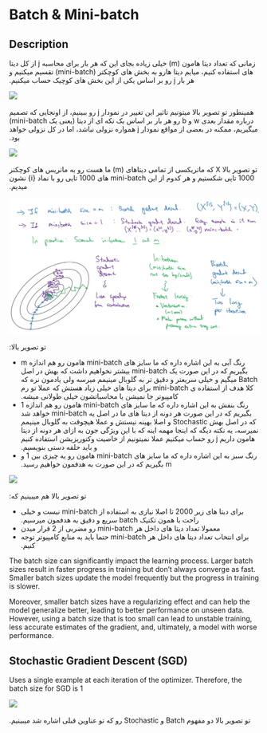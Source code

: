 # Batch & Mini-batch

## Description

<span dir="rtl">زمانی که تعداد دیتا هامون (m) خیلی زیاده بجای این که هر بار برای محاسبه j از کل دیتا های استفاده کنیم، میایم دیتا هارو به بخش های کوچکتر (mini-batch) تقسیم میکنیم و هر بار j رو بر اساس یکی از این بخش های کوچیک حساب میکنیم.</span>

<img src="image1.jpg" style="width:5.13819in" />

<span dir="rtl">همینطور تو تصویر بالا میتونیم تاثیر این تغییر در نمودار j رو ببینیم، از اونجایی که تصمیم درباره مقدار بعدی w و b رو هر بار بر اساس یک تکه ای از دیتا (یعنی یک mini-batch) میگیریم، ممکنه در بعضی از مواقع نمودار j همواره نزولی نباشد، اما در کل نزولی خواهد بود.</span>

<img src="image5.jpg" style="width:4.86642in" />

<span dir="rtl">تو تصویر بالا X که ماتریکسی از تمامی دیتاهای (m) ما هست رو به ماتریس های کوچکتر 1000 تایی شکستیم و هر کدوم از این mini-batch های 1000 تایی رو با نماد {i} نشون میدیم.</span>

![](batch_and_mini_batch/image2.jpg)

<span dir="rtl">تو تصویر بالا:</span>

- <span dir="rtl">رنگ آبی به این اشاره داره که ما سایز های mini-batch هامون رو هم اندازه m بگیریم که در این صورت یک mini-batch بیشتر نخواهیم داشت که بهش در اصل Batch میگیم و خیلی سریعتر و دقیق تر به گلوبال مینیمم میرسه ولی یادمون نره که کلا هدف از استفاده ی mini-batch برای دیتا های خیلی زیاد هستش که عملا تو رم کامپیوتر جا نمیشن یا محاسباتشون خیلی طولانی میشه.</span>
- <span dir="rtl">رنگ بنفش به این اشاره داره که ما سایز های mini-batch هامون رو هم اندازه 1 بگیریم که در این صورت هر دونه از دیتا های ما در اصل یه mini-batch خواهد شد که در اصل بهش Stochastic و اصلا بهینه نیستش و عملا هیچوقت به گلوبال مینیمم نمیرسه، یه نکته دیگه که اینجا مهمه اینه که با این ویژگی جون به ازای هر دونه از دیتا هامون داریم j رو حساب میکنیم عملا نمیتونیم از خاصیت وکتوریزیشن استفاده کنیم و باید حلقه دستی بنویسیم.</span>
- <span dir="rtl">رنگ سبز به این اشاره داره که ما سایز های mini-batch هامون رو یه چیزی بین 1 و m بگیریم که در این صورت به هدفمون خواهیم رسید.</span>

<img src="image3.jpg" style="width:4.24463in" />

<span dir="rtl">تو تصویر بالا هم میبینیم که:</span>

- <span dir="rtl">برای دیتا های زیر 2000 تا اصلا نیازی به استفاده از mini-batch نیست و خیلی راحت با همون تکنیک batch سریع و دقیق به هدفمون میرسیم.</span>
- <span dir="rtl">معمولا تعداد دیتا های داخل هر mini-batch رو مضربی از 2 قرار میدن</span>
- <span dir="rtl">برای انتخاب تعداد دیتا های داخل هر mini-batch حتما باید به منابع کامپیوتر توجه کنیم.</span>

The batch size can significantly impact the learning process. Larger batch sizes result in faster progress in training but don’t always converge as fast. Smaller batch sizes update the model frequently but the progress in training is slower.

Moreover, smaller batch sizes have a regularizing effect and can help the model generalize better, leading to better performance on unseen data. However, using a batch size that is too small can lead to unstable training, less accurate estimates of the gradient, and, ultimately, a model with worse performance.

## Stochastic Gradient Descent (SGD)

Uses a single example at each iteration of the optimizer. Therefore, the batch size for SGD is 1

<img src="image4.jpg" style="width:5.84521in" />

<span dir="rtl">تو تصویر بالا دو مفهوم Batch و Stochastic رو که تو عناوین قبلی اشاره شد میبینیم.</span>
